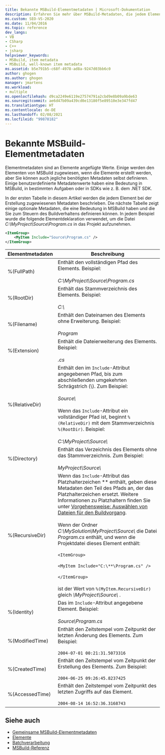```yaml
---
title: Bekannte MSBuild-Elementmetadaten | Microsoft-Dokumentation
description: Erfahren Sie mehr über MSBuild-Metadaten, die jedem Element bei seiner Erstellung zugewiesen werden, sowie über einige optionale MSBuild-Metadaten, die Sie zum Steuern des Buildverhaltens definieren können.
ms.custom: SEO-VS-2020
ms.date: 11/04/2016
ms.topic: reference
dev_langs:
- VB
- CSharp
- C++
- jsharp
helpviewer_keywords:
- MSBuild, item metadata
- MSBuild, well-known item metadata
ms.assetid: b5e791b5-c68f-4978-ad8a-9247d03bb6c0
author: ghogen
ms.author: ghogen
manager: jmartens
ms.workload:
- multiple
ms.openlocfilehash: d9ca2249e6119e27574791a2cbd9e8b09a9bde63
ms.sourcegitcommit: ae6d47b09a439cd0e13180f5e89510e3e347fd47
ms.translationtype: HT
ms.contentlocale: de-DE
ms.lasthandoff: 02/08/2021
ms.locfileid: "99878182"
---
```

# <a name="msbuild-well-known-item-metadata"></a>Bekannte MSBuild-Elementmetadaten

Elementmetadaten sind an Elemente angefügte Werte. Einige werden den Elementen von MSBuild zugewiesen, wenn die Elemente erstellt werden, aber Sie können auch jegliche benötigten Metadaten selbst definieren. Einige benutzerdefinierte Metadatenwerte haben eine Bedeutung in MSBuild, in bestimmten Aufgaben oder in SDKs wie z. B. dem .NET SDK.

In der ersten Tabelle in diesem Artikel werden die jedem Element bei der Erstellung zugewiesenen Metadaten beschrieben. Die nächste Tabelle zeigt einige optionale Metadaten, die eine Bedeutung in MSBuild haben und die Sie zum Steuern des Buildverhaltens definieren können. In jedem Beispiel wurde die folgende Elementdeklaration verwendet, um die Datei *C:\MyProject\Source\Program.cs* in das Projekt aufzunehmen.

```xml
<ItemGroup>
    <MyItem Include="Source\Program.cs" />
</ItemGroup>
```

|Elementmetadaten|Beschreibung|
|-------------------|-----------------|
|%(FullPath)|Enthält den vollständigen Pfad des Elements. Beispiel:<br /><br /> *C:\MyProject\Source\Program.cs*|
|%(RootDir)|Enthält das Stammverzeichnis des Elements. Beispiel:<br /><br /> *C:\\*|
|%(Filename)|Enthält den Dateinamen des Elements ohne Erweiterung. Beispiel:<br /><br /> *Program*|
|%(Extension)|Enthält die Dateierweiterung des Elements. Beispiel:<br /><br /> *.cs*|
|%(RelativeDir)|Enthält den im `Include`-Attribut angegebenen Pfad, bis zum abschließenden umgekehrten Schrägstrich (\\). Zum Beispiel:<br /><br /> *Source\\*<br /><br /> Wenn das `Include`-Attribut ein vollständiger Pfad ist, beginnt `%(RelativeDir)` mit dem Stammverzeichnis `%(RootDir)`.  Beispiel: <br /><br /> *C:\MyProject\Source\\*|
|%(Directory)|Enthält das Verzeichnis des Elements ohne das Stammverzeichnis. Zum Beispiel:<br /><br /> *MyProject\\Source\\*|
|%(RecursiveDir)|Wenn das `Include`-Attribut das Platzhalterzeichen \*\* enthält, geben diese Metadaten den Teil des Pfads an, der das Platzhalterzeichen ersetzt. Weitere Informationen zu Platzhaltern finden Sie unter [Vorgehensweise: Auswählen von Dateien für den Buildvorgang](../msbuild/how-to-select-the-files-to-build.md).<br /><br /> Wenn der Ordner *C:\MySolution\MyProject\Source\\* die Datei *Program.cs* enthält, und wenn die Projektdatei dieses Element enthält:<br /><br /> `<ItemGroup>`<br /><br /> `<MyItem Include="C:\**\Program.cs" />`<br /><br /> `</ItemGroup>`<br /><br /> ist der Wert von `%(MyItem.RecursiveDir)` gleich *\MyProject\Source\\* .|
|%(Identity)|Das im `Include`-Attribut angegebene Element. Beispiel:<br /><br /> *Source\Program.cs*|
|%(ModifiedTime)|Enthält den Zeitstempel vom Zeitpunkt der letzten Änderung des Elements. Zum Beispiel:<br /><br /> `2004-07-01 00:21:31.5073316`|
|%(CreatedTime)|Enthält den Zeitstempel vom Zeitpunkt der Erstellung des Elements. Zum Beispiel:<br /><br /> `2004-06-25 09:26:45.8237425`|
|%(AccessedTime)|Enthält den Zeitstempel vom Zeitpunkt des letzten Zugriffs auf das Element.<br /><br /> `2004-08-14 16:52:36.3168743`|

## <a name="see-also"></a>Siehe auch

- [Gemeinsame MSBuild-Elementmetadaten](common-msbuild-item-metadata.md)
- [Elemente](../msbuild/msbuild-items.md)
- [Batchverarbeitung](../msbuild/msbuild-batching.md)
- [MSBuild-Referenz](../msbuild/msbuild-reference.md)
